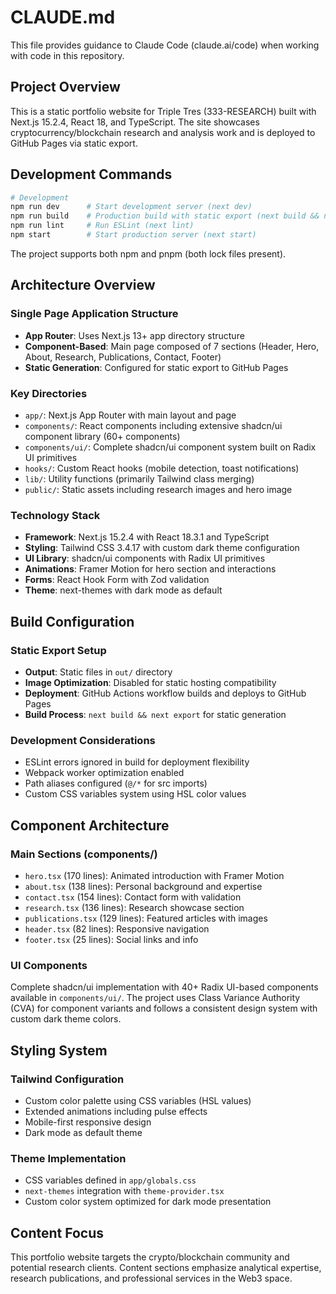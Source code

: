 # CLAUDE.md

This file provides guidance to Claude Code (claude.ai/code) when working with code in this repository.

## Project Overview

This is a static portfolio website for Triple Tres (333-RESEARCH) built with Next.js 15.2.4, React 18, and TypeScript. The site showcases cryptocurrency/blockchain research and analysis work and is deployed to GitHub Pages via static export.

## Development Commands

```bash
# Development
npm run dev      # Start development server (next dev)
npm run build    # Production build with static export (next build && next export)
npm run lint     # Run ESLint (next lint)
npm start        # Start production server (next start)
```

The project supports both npm and pnpm (both lock files present).

## Architecture Overview

### Single Page Application Structure
- **App Router**: Uses Next.js 13+ app directory structure
- **Component-Based**: Main page composed of 7 sections (Header, Hero, About, Research, Publications, Contact, Footer)
- **Static Generation**: Configured for static export to GitHub Pages

### Key Directories
- `app/`: Next.js App Router with main layout and page
- `components/`: React components including extensive shadcn/ui component library (60+ components)
- `components/ui/`: Complete shadcn/ui component system built on Radix UI primitives
- `hooks/`: Custom React hooks (mobile detection, toast notifications)
- `lib/`: Utility functions (primarily Tailwind class merging)
- `public/`: Static assets including research images and hero image

### Technology Stack
- **Framework**: Next.js 15.2.4 with React 18.3.1 and TypeScript
- **Styling**: Tailwind CSS 3.4.17 with custom dark theme configuration
- **UI Library**: shadcn/ui components with Radix UI primitives
- **Animations**: Framer Motion for hero section and interactions
- **Forms**: React Hook Form with Zod validation
- **Theme**: next-themes with dark mode as default

## Build Configuration

### Static Export Setup
- **Output**: Static files in `out/` directory
- **Image Optimization**: Disabled for static hosting compatibility
- **Deployment**: GitHub Actions workflow builds and deploys to GitHub Pages
- **Build Process**: `next build && next export` for static generation

### Development Considerations
- ESLint errors ignored in build for deployment flexibility
- Webpack worker optimization enabled
- Path aliases configured (`@/*` for src imports)
- Custom CSS variables system using HSL color values

## Component Architecture

### Main Sections (components/)
- `hero.tsx` (170 lines): Animated introduction with Framer Motion
- `about.tsx` (138 lines): Personal background and expertise
- `contact.tsx` (154 lines): Contact form with validation
- `research.tsx` (136 lines): Research showcase section
- `publications.tsx` (129 lines): Featured articles with images
- `header.tsx` (82 lines): Responsive navigation
- `footer.tsx` (25 lines): Social links and info

### UI Components
Complete shadcn/ui implementation with 40+ Radix UI-based components available in `components/ui/`. The project uses Class Variance Authority (CVA) for component variants and follows a consistent design system with custom dark theme colors.

## Styling System

### Tailwind Configuration
- Custom color palette using CSS variables (HSL values)
- Extended animations including pulse effects  
- Mobile-first responsive design
- Dark mode as default theme

### Theme Implementation
- CSS variables defined in `app/globals.css`
- `next-themes` integration with `theme-provider.tsx`
- Custom color system optimized for dark mode presentation

## Content Focus

This portfolio website targets the crypto/blockchain community and potential research clients. Content sections emphasize analytical expertise, research publications, and professional services in the Web3 space.
